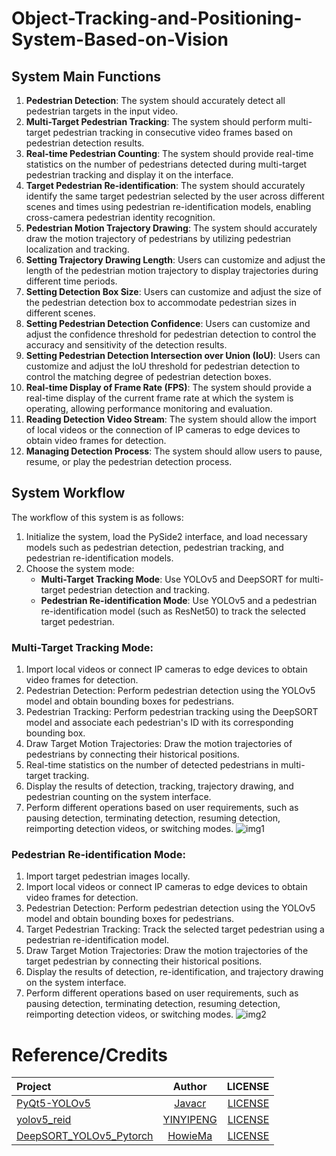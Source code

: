 # Object-Tracking-and-Positioning-System-Based-on-Vision
## System Main Functions
1. **Pedestrian Detection**: The system should accurately detect all pedestrian targets in the input video.
2. **Multi-Target Pedestrian Tracking**: The system should perform multi-target pedestrian tracking in consecutive video frames based on pedestrian detection results.
3. **Real-time Pedestrian Counting**: The system should provide real-time statistics on the number of pedestrians detected during multi-target pedestrian tracking and display it on the interface.
4. **Target Pedestrian Re-identification**: The system should accurately identify the same target pedestrian selected by the user across different scenes and times using pedestrian re-identification models, enabling cross-camera pedestrian identity recognition.
5. **Pedestrian Motion Trajectory Drawing**: The system should accurately draw the motion trajectory of pedestrians by utilizing pedestrian localization and tracking.
6. **Setting Trajectory Drawing Length**: Users can customize and adjust the length of the pedestrian motion trajectory to display trajectories during different time periods.
7. **Setting Detection Box Size**: Users can customize and adjust the size of the pedestrian detection box to accommodate pedestrian sizes in different scenes.
8. **Setting Pedestrian Detection Confidence**: Users can customize and adjust the confidence threshold for pedestrian detection to control the accuracy and sensitivity of the detection results.
9. **Setting Pedestrian Detection Intersection over Union (IoU)**: Users can customize and adjust the IoU threshold for pedestrian detection to control the matching degree of pedestrian detection boxes.
10. **Real-time Display of Frame Rate (FPS)**: The system should provide a real-time display of the current frame rate at which the system is operating, allowing performance monitoring and evaluation.
11. **Reading Detection Video Stream**: The system should allow the import of local videos or the connection of IP cameras to edge devices to obtain video frames for detection.
12. **Managing Detection Process**: The system should allow users to pause, resume, or play the pedestrian detection process.

## System Workflow
The workflow of this system is as follows:

1. Initialize the system, load the PySide2 interface, and load necessary models such as pedestrian detection, pedestrian tracking, and pedestrian re-identification models.
2. Choose the system mode:
   - **Multi-Target Tracking Mode**: Use YOLOv5 and DeepSORT for multi-target pedestrian detection and tracking.
   - **Pedestrian Re-identification Mode**: Use YOLOv5 and a pedestrian re-identification model (such as ResNet50) to track the selected target pedestrian.

### Multi-Target Tracking Mode:
1. Import local videos or connect IP cameras to edge devices to obtain video frames for detection.
2. Pedestrian Detection: Perform pedestrian detection using the YOLOv5 model and obtain bounding boxes for pedestrians.
3. Pedestrian Tracking: Perform pedestrian tracking using the DeepSORT model and associate each pedestrian's ID with its corresponding bounding box.
4. Draw Target Motion Trajectories: Draw the motion trajectories of pedestrians by connecting their historical positions.
5. Real-time statistics on the number of detected pedestrians in multi-target tracking.
6. Display the results of detection, tracking, trajectory drawing, and pedestrian counting on the system interface.
7. Perform different operations based on user requirements, such as pausing detection, terminating detection, resuming detection, reimporting detection videos, or switching modes.
![img1](https://github.com/shenllyz/Object-Tracking-and-Positioning-System-Based-on-Vision/assets/102724218/2de5a0e1-b56d-46b0-85af-0b7e7cf50ce5)
### Pedestrian Re-identification Mode:
1. Import target pedestrian images locally.
2. Import local videos or connect IP cameras to edge devices to obtain video frames for detection.
3. Pedestrian Detection: Perform pedestrian detection using the YOLOv5 model and obtain bounding boxes for pedestrians.
4. Target Pedestrian Tracking: Track the selected target pedestrian using a pedestrian re-identification model.
5. Draw Target Motion Trajectories: Draw the motion trajectories of the target pedestrian by connecting their historical positions.
6. Display the results of detection, re-identification, and trajectory drawing on the system interface.
7. Perform different operations based on user requirements, such as pausing detection, terminating detection, resuming detection, reimporting detection videos, or switching modes.
![img2](https://github.com/shenllyz/Object-Tracking-and-Positioning-System-Based-on-Vision/assets/102724218/177cc9b5-8801-48c2-88ee-bc84c26393db)
# Reference/Credits
|Project|Author|LICENSE|
|:-|:-:|-:|
|[PyQt5-YOLOv5](https://github.com/Javacr/PyQt5-YOLOv5)|[Javacr ](https://github.com/Javacr)|[LICENSE](https://github.com/Javacr/PyQt5-YOLOv5/blob/yolov5_v6.1/LICENSE)|
|[yolov5_reid ](https://github.com/YINYIPENG-EN/yolov5_reid/tree/master/person_search)|[YINYIPENG](https://github.com/YINYIPENG-EN)|[LICENSE](https://github.com/YINYIPENG-EN/yolov5_reid)|
|[DeepSORT_YOLOv5_Pytorch ](https://github.com/HowieMa/DeepSORT_YOLOv5_Pytorch)|[HowieMa  ](https://github.com/HowieMa)|[LICENSE](https://github.com/ultralytics/yolov5/blob/master/LICENSE)|
 
